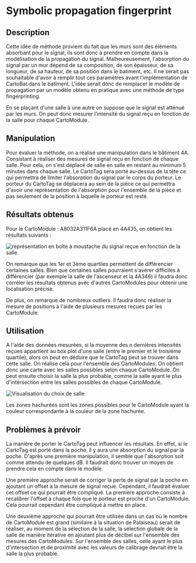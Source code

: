 # Symbolic propagation fingerprint

## Description

Cette idée de méthode provient du fait que les murs sont des éléments absorbant pour le signal, ils sont donc à prendre en compte dans la modélisation de la propagation du signal.
Malheureusement, l'absorption du signal par un mur dépend de sa composition, de son épaisseur, de sa longueur, de sa hauteur, de sa position dans le batiment, etc. Il ne serait pas souhaitable d'avoir à remplir tout ces paramètres avant l'implémentation de CartoBat dans le batîment.
L'idée serait donc de remplacer le modèle de propagation par un modèle obtenu en pratique avec une méthode de type fingerprinting.

En se plaçant d'une salle à une autre on suppose que le signal est atténué par les murs. On peut donc mesurer l'intensité du signal reçu en fonction de la salle pour chaque CartoModule.

## Manipulation

Pour évaluer la méthode, on a réalisé une manipulation dans le bâtiment 4A. Consistant à réaliser des mesures de signal reçu en fonction de chaque salle. Pour cela, on s'est déplacé de salle en salle en restant au minimum 5 minutes dans chaque salle. Le CartoTag sera porté au-dessus de la tête ce qui permettra de limiter l'absorption du signal par le corps du porteur. Le porteur du CartoTag se déplacera au sein de la pièce ce qui permettra d'avoir une représentation de l'absorption pour l'ensemble de la pièce et pas seulement de la position à laquelle le porteur est resté.

## Résultats obtenus
 
Pour le CartoModule : A8032A311F6A placé en 4A435, on obtient les résultats suivants :

![représentation en boîte à moustache du signal reçue en fonction de la salle.](output/RoomComparison.png "représentation en boîte à moustache du signal reçue en fonction de la salle")

On remarque que les 1er et 3ème quartiles permettent de différencier certaines salles. Bien que certaines salles pourraient s'avérer difficiles à différencier (par exemple la salle de l'ascenseur et la 4A346) il faudra donc corréler les résultats obtenus avec d'autres CartoModules pour obtenir une localisation précise.

De plus, on remarque de nombreux outliers. Il faudra donc réaliser la mesure de positions à l'aide de plusieurs mesures reçues par les CartoModule.

## Utilisation

 A l'aide des données mesurées, si la moyenne des n dernières intensités reçues appartient au box plot d'une salle (entre le premier et le troisième quartile), alors on peut en déduire que le CartoTag peut se trouver dans cette salle. On réalise cela pour l'ensemble des CartoModules. On obtient donc une carte avec les salles possibles selon chaque CartoModule. On peut ensuite choisir la salle la plus probable, comme la salle ayant le plus d'intersection entre les salles possibles de chaque CartoModule.

 ![Visualisation du choix de salle](output/map.png "Visualisation du choix de salle")

Les zones hachurées sont les zones possibles pour le CartoModule ayant la couleur correspondante à la couleur de la zone hachurée.

 ## Problèmes à prévoir 

 La manière de porter le CartoTag peut influencer les résultats. En effet, si le CartoTag est porté dans la poche, il y aura une absorption du signal par la poche. D'après une première manipulation, il semble que l'absorption soit comme attendu de quelques dB. Il faudrait donc trouver un moyen de prendre cela en compte dans le modèle.

Une première approche serait de corriger la perte de signal par la poche en ajoutant un offset à la mesure de signal reçue. Cependant, il faudrait évaluer cet offset ce qui pourrait être compliqué. La première approche consiste à recalibrer l'offset à chaque fois que le porteur est proche d'un CartoModule. Cela pourrait cependant être compliqué à mettre en place.

Une deuxième approche qui pourrait être utilisée dans un cas où le nombre de CartoModule est grand (similaire à la situation de Palaiseau) serait de réaliser, au moment de la sélection de la salle, la sélection globale de la salle de manière itérative en ajoutant plus de décibel sur l'ensemble des mesures des CartoModules. Sur l'ensemble des salles, celle ayant le plus d'intersection et de proximité avec les valeurs de calibrage devrait être la salle la plus probable.